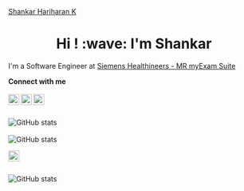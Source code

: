 [Shankar Hariharan K](https://devshank.com/)

<h1 align='center'>
  Hi ! :wave: I'm Shankar
</h1>

I'm a Software Engineer at [Siemens Healthineers - MR myExam Suite](https://www.siemens-healthineers.com/en-in/magnetic-resonance-imaging/technologies-and-innovations/my-exam-companion)

 **Connect with me** 
<br> <br>
 <a href="https://twitter.com/ShankarHaran3">
  <img align="left" alt="shankar's Twitter" width="22px" src="https://cdn.jsdelivr.net/npm/simple-icons@v3/icons/twitter.svg" />
</a>
<a href="https://www.linkedin.com/in/shankar-hariharan-k/">
  <img align="left" alt="shankar's LinkedIn" width="22px" src="https://cdn.jsdelivr.net/npm/simple-icons@v3/icons/linkedin.svg" />
</a>
<a href="https://github.com/devshank3">
  <img align="left" alt="shankar's Github" width="22px" src="https://cdn.jsdelivr.net/npm/simple-icons@v3/icons/github.svg" />
</a>
<br><br>

![GitHub stats](https://github-readme-stats.vercel.app/api?username=devshank3&show_icons=true&hide_border=true&theme=chartreuse-dark)
<br><br>
![GitHub stats](https://github-readme-stats.vercel.app/api/top-langs/?username=devshank3&layout=compact&theme=github_dark)

  <img align="left" alt="shankar's Discord" width="22px" src="https://cdn.jsdelivr.net/npm/simple-icons@v3/icons/discord.svg" />
</a>
<br><br>


![GitHub stats](https://github-readme-stats.vercel.app/api?username=devshank3&show_icons=true&hide_border=true&theme=chartreuse-dark)

